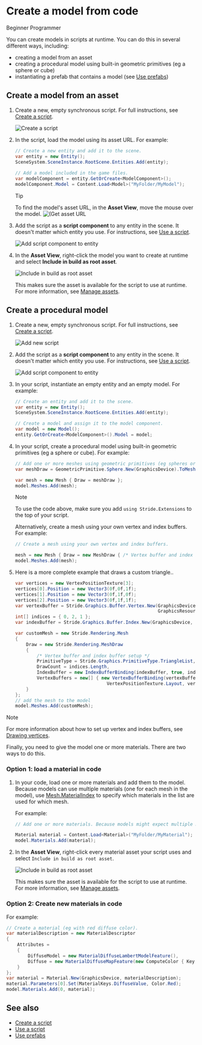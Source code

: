 # Create a model from code

<span class="badge text-bg-primary">Beginner</span>
<span class="badge text-bg-success">Programmer</span>

You can create models in scripts at runtime. You can do this in several different ways, including:

* creating a model from an asset
* creating a procedural model using built-in geometric primitives (eg a sphere or cube)
* instantiating a prefab that contains a model (see [Use prefabs](../game-studio/prefabs/use-prefabs.md))

## Create a model from an asset

1. Create a new, empty synchronous script. For full instructions, see [Create a script](../scripts/create-a-script.md).

    ![Create a script](media/create-a-script-script-asset-selection.png)

2. In the script, load the model using its asset URL. For example:

    ```cs
    // Create a new entity and add it to the scene.
    var entity = new Entity();
    SceneSystem.SceneInstance.RootScene.Entities.Add(entity);
  
    // Add a model included in the game files.
    var modelComponent = entity.GetOrCreate<ModelComponent>();
    modelComponent.Model = Content.Load<Model>("MyFolder/MyModel");
    ```
  
    > [!Tip]
    > To find the model's asset URL, in the **Asset View**, move the mouse over the model.
    > ![(Get asset URL](media/get-asset-url.png)

3. Add the script as a **script component** to any entity in the scene. It doesn't matter which entity you use. For instructions, see [Use a script](use-a-script.md).

    ![Add script component to entity](media/create-model-from-code-add-script-component.png)

4. In the **Asset View**, right-click the model you want to create at runtime and select **Include in build as root asset**.

    ![Include in build as root asset](media/create-model-from-code-include-in-build-as-root-asset.png)

    This makes sure the asset is available for the script to use at runtime. For more information, see [Manage assets](../game-studio/manage-assets.md).

## Create a procedural model

1. Create a new, empty synchronous script. For full instructions, see [Create a script](create-a-script.md).

    ![Add new script](media/create-model-from-code-add-new-script.gif)

2. Add the script as a **script component** to any entity in the scene. It doesn't matter which entity you use. For instructions, see [Use a script](use-a-script.md).

    ![Add script component to entity](media/create-model-from-code-add-script-component.png)

3. In your script, instantiate an empty entity and an empty model. For example:

    ```cs
    // Create an entity and add it to the scene.
    var entity = new Entity();
    SceneSystem.SceneInstance.RootScene.Entities.Add(entity);
    
    // Create a model and assign it to the model component.
    var model = new Model();
    entity.GetOrCreate<ModelComponent>().Model = model;  
    ```

4. In your script, create a procedural model using built-in geometric primitives (eg a sphere or cube). For example:

    ```cs
    // Add one or more meshes using geometric primitives (eg spheres or cubes).
    var meshDraw = GeometricPrimitive.Sphere.New(GraphicsDevice).ToMeshDraw();

    var mesh = new Mesh { Draw = meshDraw }; 
    model.Meshes.Add(mesh);
    ```

    >[!Note]
    >To use the code above, make sure you add `using Stride.Extensions` to the top of your script.

    Alternatively, create a mesh using your own vertex and index buffers. For example:

    ```cs
    // Create a mesh using your own vertex and index buffers.

    mesh = new Mesh { Draw = new MeshDraw { /* Vertex buffer and index buffer setup */ } };
    model.Meshes.Add(mesh);
    ```

5. Here is a more complete example that draws a custom triangle..

    ```cs
    var vertices = new VertexPositionTexture[3];
    vertices[0].Position = new Vector3(0f,0f,1f);            
    vertices[1].Position = new Vector3(0f,1f,0f);
    vertices[2].Position = new Vector3(0f,1f,1f);
    var vertexBuffer = Stride.Graphics.Buffer.Vertex.New(GraphicsDevice, vertices,
                                                         GraphicsResourceUsage.Dynamic);
    int[] indices = { 0, 2, 1 };
    var indexBuffer = Stride.Graphics.Buffer.Index.New(GraphicsDevice, indices);

    var customMesh = new Stride.Rendering.Mesh
    { 
        Draw = new Stride.Rendering.MeshDraw
        { 
            /* Vertex buffer and index buffer setup */ 
            PrimitiveType = Stride.Graphics.PrimitiveType.TriangleList,
            DrawCount = indices.Length,
            IndexBuffer = new IndexBufferBinding(indexBuffer, true, indices.Length),
            VertexBuffers = new[] { new VertexBufferBinding(vertexBuffer, 
                                      VertexPositionTexture.Layout, vertexBuffer.ElementCount) },
        }
    };            
    // add the mesh to the model
    model.Meshes.Add(customMesh);
    ```


> [!Note]
> For more information about how to set up vertex and index buffers, see [Drawing vertices](../graphics/low-level-api/draw-vertices.md).

Finally, you need to give the model one or more materials. There are two ways to do this.

### Option 1: load a material in code

1. In your code, load one or more materials and add them to the model. Because models can use multiple materials (one for each mesh in the model), use [Mesh.MaterialIndex](xref:Stride.Rendering.Mesh.MaterialIndex) to specify which materials in the list are used for which mesh.

    For example:

    ```cs
    // Add one or more materials. Because models might expect multiple materials (one per mesh), Mesh.MaterialIndex specifies which material in the list is used for which mesh.

    Material material = Content.Load<Material>("MyFolder/MyMaterial");
    model.Materials.Add(material);
    ```

2. In the **Asset View**, right-click every material asset your script uses and select `Include in build as root asset`.

    ![Include in build as root asset](media/create-model-from-code-include-material-in-build-as-root-asset.png)

    This makes sure the asset is available for the script to use at runtime. For more information, see [Manage assets](../game-studio/manage-assets.md).

### Option 2: Create new materials in code

For example:

```cs
// Create a material (eg with red diffuse color).
var materialDescription = new MaterialDescriptor
{
    Attributes =
	{
	    DiffuseModel = new MaterialDiffuseLambertModelFeature(),
	    Diffuse = new MaterialDiffuseMapFeature(new ComputeColor { Key = MaterialKeys.DiffuseValue })
	}
};
var material = Material.New(GraphicsDevice, materialDescription);
material.Parameters[0].Set(MaterialKeys.DiffuseValue, Color.Red);
model.Materials.Add(0, material);
```

## See also

* [Create a script](create-a-script.md)
* [Use a script](use-a-script.md)
* [Use prefabs](../game-studio/prefabs/use-prefabs.md)
